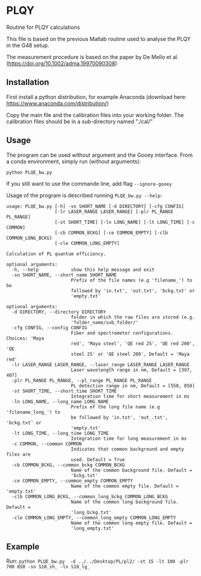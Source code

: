 # PLQY
Routine for PLQY calculations

This file is based on the previous Matlab routine used to analyse the PLQY in the G48 setup.

The measurement procedure is based on the paper by De Mello et al. (https://doi.org/10.1002/adma.19970090308)

## Installation
First install a python distribution, for example Anaconda (download here: https://www.anaconda.com/distribution/)

Copy the main file and the calibration files into your working folder. The calibration files should be in a sub-directory named "./cal/"

## Usage
The program can be used without argument and the Gooey interface. From a conda environment, simply run (without arguments):
```
python PLQE_bw.py
```

If you still want to use the commande line, add flag  `--ignore-gooey`

Usage of the program is described running `PLQE_bw.py --help`:

```
usage: PLQE_bw.py [-h] -sn SHORT_NAME [-d DIRECTORY] [-cfg CONFIG]
                  [-lr LASER_RANGE LASER_RANGE] [-plr PL_RANGE PL_RANGE]
                  [-st SHORT_TIME] [-ln LONG_NAME] [-lt LONG_TIME] [-c COMMON]
                  [-cb COMMON_BCKG] [-ce COMMON_EMPTY] [-clb COMMON_LONG_BCKG]
                  [-cle COMMON_LONG_EMPTY]

Calculation of PL quantum efficiency.

optional arguments:
  -h, --help            show this help message and exit
  -sn SHORT_NAME, --short_name SHORT_NAME
                        Prefix of the file names (e.g 'filename_') to be
                        followed by 'in.txt', 'out.txt', 'bckg.txt' or
                        'empty.txt'

optional arguments:
  -d DIRECTORY, --directory DIRECTORY
                        folder in which the raw files are stored (e.g.
                        'folder_name/sub_folder/'
  -cfg CONFIG, --config CONFIG
                        Fiber and spectrometer configurations. Choices: 'Maya
                        red', 'Maya steel', 'QE red 25', 'QE red 200', 'QE
                        steel 25' or 'QE steel 200', Default = 'Maya red'
  -lr LASER_RANGE LASER_RANGE, --laser_range LASER_RANGE LASER_RANGE
                        Laser wavelength range in nm, Default = [397, 407]
  -plr PL_RANGE PL_RANGE, --pl_range PL_RANGE PL_RANGE
                        PL detection range in nm, Default = [550, 850]
  -st SHORT_TIME, --short_time SHORT_TIME
                        Integration time for short measurement in ms
  -ln LONG_NAME, --long_name LONG_NAME
                        Prefix of the long file name (e.g 'filename_long_') to
                        be followed by 'in.txt', 'out_.txt', 'bckg.txt' or
                        'empty.txt'
  -lt LONG_TIME, --long_time LONG_TIME
                        Integration time for long measurement in ms
  -c COMMON, --common COMMON
                        Indicates that common background and empty files are
                        used. Default = True
  -cb COMMON_BCKG, --common_bckg COMMON_BCKG
                        Name of the common background file. Default =
                        'bckg.txt'
  -ce COMMON_EMPTY, --common_empty COMMON_EMPTY
                        Name of the common empty file. Default = 'empty.txt'
  -clb COMMON_LONG_BCKG, --common_long_bckg COMMON_LONG_BCKG
                        Name of the common long background file. Default =
                        'long_bckg.txt'
  -cle COMMON_LONG_EMPTY, --common_long_empty COMMON_LONG_EMPTY
                        Name of the common long empty file. Default =
                        'long_empty.txt'
  ```
  
  ## Example
  Run: 
  `python PLQE_bw.py  -d ../../Desktop/PL/pl2/ -st 15 -lt 100 -plr 700 850 -sn S10_sh_ -ln S10_lg_`
